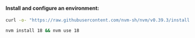 #### Install and configure an environment:
```bash
curl -o- "https://raw.githubusercontent.com/nvm-sh/nvm/v0.39.3/install.sh" | bash
```
```bash
nvm install 18 && nvm use 18
```
